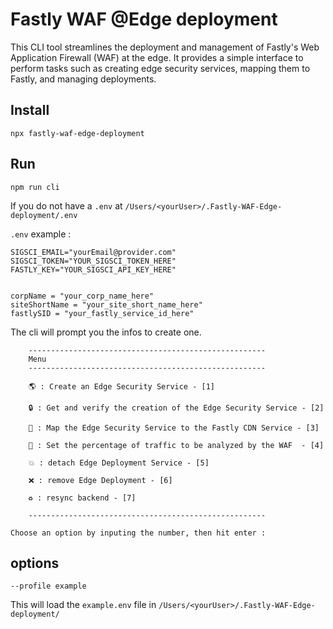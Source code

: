# Fastly WAF @Edge deployment

This CLI tool streamlines the deployment and management of Fastly's Web Application Firewall (WAF) at the edge. It provides a simple interface to perform tasks such as creating edge security services, mapping them to Fastly, and managing deployments.


## Install 

```
npx fastly-waf-edge-deployment
```


## Run 

```
npm run cli
```

If you do not have a ```.env``` at ```/Users/<yourUser>/.Fastly-WAF-Edge-deployment/.env```


```.env``` example : 
```
SIGSCI_EMAIL="yourEmail@provider.com"
SIGSCI_TOKEN="YOUR_SIGSCI_TOKEN_HERE"
FASTLY_KEY="YOUR_SIGSCI_API_KEY_HERE"


corpName = "your_corp_name_here"
siteShortName = "your_site_short_name_here"
fastlySID = "your_fastly_service_id_here"
```

The cli will prompt you the infos to create one.

```
    -----------------------------------------------------
    Menu
    -----------------------------------------------------

    🌎 : Create an Edge Security Service - [1]

    🔒 : Get and verify the creation of the Edge Security Service - [2]

    🔗 : Map the Edge Security Service to the Fastly CDN Service - [3]

    💯 : Set the percentage of traffic to be analyzed by the WAF  - [4]

    💥 : detach Edge Deployment Service - [5]

    ❌ : remove Edge Deployment - [6]

    ♻️ : resync backend - [7]

    -----------------------------------------------------
    
Choose an option by inputing the number, then hit enter :    

```

## options 


```
--profile example
```

This will load the `example.env` file in `/Users/<yourUser>/.Fastly-WAF-Edge-deployment/`
